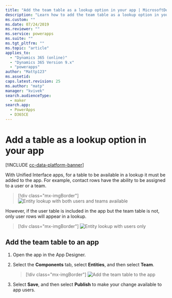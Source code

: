 ```yaml
---
title: "Add the team table as a lookup option in your app | MicrosoftDocs"
description: "Learn how to add the team table as a lookup option in your app"
ms.custom: ""
ms.date: 07/24/2019
ms.reviewer: ""
ms.service: powerapps
ms.suite: ""
ms.tgt_pltfrm: ""
ms.topic: "article"
applies_to: 
  - "Dynamics 365 (online)"
  - "Dynamics 365 Version 9.x"
  - "powerapps"
author: "Mattp123"
ms.assetid: 
caps.latest.revision: 25
ms.author: "matp"
manager: "kvivek"
search.audienceType: 
  - maker
search.app: 
  - PowerApps
  - D365CE
---
```

# Add a table as a lookup option in your app

[!INCLUDE [cc-data-platform-banner](../../includes/cc-data-platform-banner.md)]

With Unified Interface apps, for a table to be available in a lookup it must be added to the app. For example, contact rows have the ability to be assigned to a user or a team.  

> [!div class="mx-imgBorder"] 
> ![Entity lookup with both users and teams available](media/entity-lookup-teams.png "Entity lookup with both users and teams available")

However, if the user table is included in the app but the team table is not, only user rows will appear in a lookup. 

> [!div class="mx-imgBorder"] 
> ![Entity lookup with users only](media/entity-lookup-user-only.png "Entity lookup with users only")

## Add the team table to an app

1. Open the app in the App Designer. 
2. Select the **Components** tab, select **Entities**, and then select **Team**.    

    > [!div class="mx-imgBorder"] 
    > ![Add the team table to the app](media/add-team-entity-app.png "Add the team table to the app")

3. Select **Save**, and then select **Publish** to make your change available to app users.   

